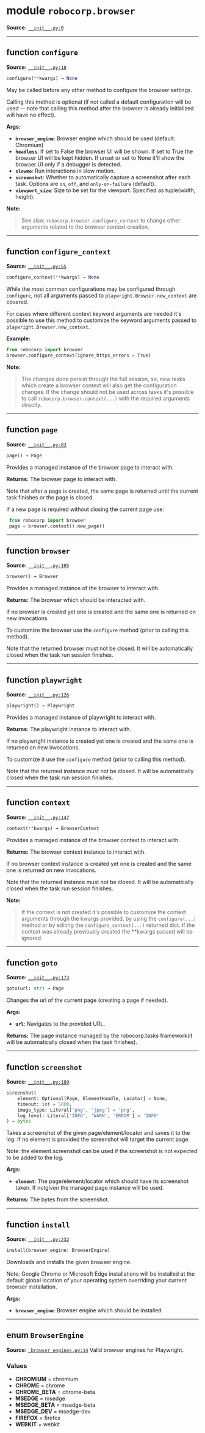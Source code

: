 <!-- markdownlint-disable -->

# module `robocorp.browser`
**Source:** [`__init__.py:0`](https://github.com/robocorp/robo/tree/master/browser/src/robocorp/browser/__init__.py#L0)




---

## function `configure`
**Source:** [`__init__.py:18`](https://github.com/robocorp/robo/tree/master/browser/src/robocorp/browser/__init__.py#L18)

```python
configure(**kwargs) → None
```

May be called before any other method to configure the browser settings.

Calling this method is optional (if not called a default configuration will be used -- note that calling this method after the browser is already initialized will have no effect).



**Args:**

 - <b>`browser_engine`</b>:  Browser engine which should be used (default: Chromium)
 - <b>`headless`</b>:  If set to False the browser UI will be shown. If set to True the browser UI will be kept hidden. If unset or set to None it'll show the browser UI only if a debugger is detected.
 - <b>`slowmo`</b>:  Run interactions in slow motion.
 - <b>`screenshot`</b>:  Whether to automatically capture a screenshot after each task. Options are `on`, `off`, and `only-on-failure` (default).
 - <b>`viewport_size`</b>:  Size to be set for the viewport. Specified as tuple(width, height).



**Note:**

>See also: `robocorp.browser.configure_context` to change other arguments related to the browser context creation.


---

## function `configure_context`
**Source:** [`__init__.py:55`](https://github.com/robocorp/robo/tree/master/browser/src/robocorp/browser/__init__.py#L55)

```python
configure_context(**kwargs) → None
```

While the most common configurations may be configured through `configure`, not all arguments passed to `playwright.Browser.new_context` are covered.

For cases where different context keyword arguments are needed it's possible to use this method to customize the keyword arguments passed to `playwright.Browser.new_context`.



**Example:**
```python
from robocorp import browser
browser.configure_context(ignore_https_errors = True)
```



**Note:**

>The changes done persist through the full session, so, new tasks which create a browser context will also get the configuration changes. If the change should not be used across tasks it's possible to call `robocorp.browser.context(...)` with the required arguments directly.


---

## function `page`
**Source:** [`__init__.py:83`](https://github.com/robocorp/robo/tree/master/browser/src/robocorp/browser/__init__.py#L83)

```python
page() → Page
```

Provides a managed instance of the browser page to interact with.



**Returns:**
 The browser page to interact with.

 Note that after a page is created, the same page is returned until the current task finishes or the page is closed.

 If a new page is required without closing the current page use:

```python
 from robocorp import browser
 page = browser.context().new_page()
```


---

## function `browser`
**Source:** [`__init__.py:105`](https://github.com/robocorp/robo/tree/master/browser/src/robocorp/browser/__init__.py#L105)

```python
browser() → Browser
```

Provides a managed instance of the browser to interact with.



**Returns:**
 The browser which should be interacted with.

 If no browser is created yet one is created and the same one is returned on new invocations.

 To customize the browser use the `configure` method (prior to calling this method).

 Note that the returned browser must not be closed. It will be automatically closed when the task run session finishes.


---

## function `playwright`
**Source:** [`__init__.py:126`](https://github.com/robocorp/robo/tree/master/browser/src/robocorp/browser/__init__.py#L126)

```python
playwright() → Playwright
```

Provides a managed instance of playwright to interact with.



**Returns:**
 The playwright instance to interact with.

 If no playwright instance is created yet one is created and the same one is returned on new invocations.

 To customize it use the `configure` method (prior to calling this method).

 Note that the returned instance must not be closed. It will be automatically closed when the task run session finishes.


---

## function `context`
**Source:** [`__init__.py:147`](https://github.com/robocorp/robo/tree/master/browser/src/robocorp/browser/__init__.py#L147)

```python
context(**kwargs) → BrowserContext
```

Provides a managed instance of the browser context to interact with.



**Returns:**
 The browser context instance to interact with.

 If no browser context instance is created yet one is created and the same one is returned on new invocations.

 Note that the returned instance must not be closed. It will be automatically closed when the task run session finishes.



**Note:**

>If the context is not created it's possible to customize the context arguments through the kwargs provided, by using the `configure(...)` method or by editing the `configure_context(...)` returned dict.
>If the context was already previously created the **kwargs passed will be ignored.


---

## function `goto`
**Source:** [`__init__.py:173`](https://github.com/robocorp/robo/tree/master/browser/src/robocorp/browser/__init__.py#L173)

```python
goto(url: str) → Page
```

Changes the url of the current page (creating a page if needed).



**Args:**

 - <b>`url`</b>:  Navigates to the provided URL.



**Returns:**
The page instance managed by the robocorp.tasks framework(it will be automatically closed when the task finishes).


---

## function `screenshot`
**Source:** [`__init__.py:189`](https://github.com/robocorp/robo/tree/master/browser/src/robocorp/browser/__init__.py#L189)

```python
screenshot(
    element: Optional[Page, ElementHandle, Locator] = None,
    timeout: int = 5000,
    image_type: Literal['png', 'jpeg'] = 'png',
    log_level: Literal['INFO', 'WARN', 'ERROR'] = 'INFO'
) → bytes
```

Takes a screenshot of the given page/element/locator and saves it to the log. If no element is provided the screenshot will target the current page.

Note: the element.screenshot can be used if the screenshot is not expected to be added to the log.



**Args:**

 - <b>`element`</b>:  The page/element/locator which should have its screenshot taken. If notgiven the managed page instance will be used.



**Returns:**
The bytes from the screenshot.


---

## function `install`
**Source:** [`__init__.py:232`](https://github.com/robocorp/robo/tree/master/browser/src/robocorp/browser/__init__.py#L232)

```python
install(browser_engine: BrowserEngine)
```

Downloads and installs the given browser engine.

Note: Google Chrome or Microsoft Edge installations will be installed at the default global location of your operating system overriding your current browser installation.



**Args:**

 - <b>`browser_engine`</b>:  Browser engine which should be installed


---

## enum `BrowserEngine`
**Source:** [`_browser_engines.py:14`](https://github.com/robocorp/robo/tree/master/browser/src/robocorp/browser/_browser_engines.py#L14)
Valid browser engines for Playwright.

### Values
- **CHROMIUM** = chromium
- **CHROME** = chrome
- **CHROME_BETA** = chrome-beta
- **MSEDGE** = msedge
- **MSEDGE_BETA** = msedge-beta
- **MSEDGE_DEV** = msedge-dev
- **FIREFOX** = firefox
- **WEBKIT** = webkit



